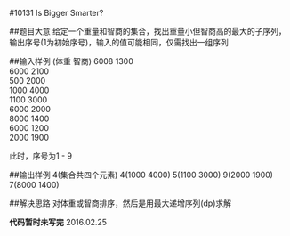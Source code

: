#10131 Is Bigger Smarter?

##题目大意
给定一个重量和智商的集合，找出重量小但智商高的最大的子序列，输出序号(1为初始序号)，输入的值可能相同，仅需找出一组序列

##输入样例
(体重	智商)
6008 1300<br>
6000 2100<br>
500  2000<br>
1000 4000<br>
1100 3000<br>
6000 2000<br>
8000 1400<br>
6000 1200<br>
2000 1900<br>

此时，序号为1 - 9

##输出样例
4(集合共四个元素)
4(1000 4000)
5(1100 3000)
9(2000 1900)
7(8000 1400)

##解决思路
对体重或智商排序，然后是用最大递增序列(dp)求解


**代码暂时未写完**
2016.02.25
